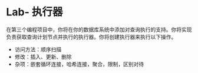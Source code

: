 # Lab- 执行器

在第三个编程项目中，你将在你的数据库系统中添加对查询执行的支持。你将实现负责获取查询计划节点并执行的执行器。你将创建执行器来执行以下操作。

* 访问方法：顺序扫描
* 修改：插入、更新、删除
* 杂项：嵌套循环连接，哈希连接，聚合，限制，区别对待